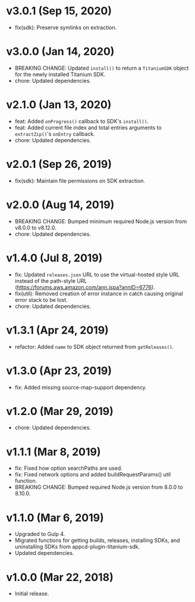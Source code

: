 # v3.0.1 (Sep 15, 2020)

 * fix(sdk): Preserve symlinks on extraction.

# v3.0.0 (Jan 14, 2020)

 * BREAKING CHANGE: Updated `install()` to return a `TitaniumSDK` object for the newly installed
   Titanium SDK.
 * chore: Updated dependencies.

# v2.1.0 (Jan 13, 2020)

 * feat: Added `onProgress()` callback to SDK's `install()`.
 * feat: Added current file index and total entries arguments to `extractZip()`'s `onEntry`
   callback.
 * chore: Updated dependencies.

# v2.0.1 (Sep 26, 2019)

 * fix(sdk): Maintain file permissions on SDK extraction.

# v2.0.0 (Aug 14, 2019)

 * BREAKING CHANGE: Bumped minimum required Node.js version from v8.0.0 to v8.12.0.
 * chore: Updated dependencies.

# v1.4.0 (Jul 8, 2019)

 * fix: Updated `releases.json` URL to use the virtual-hosted style URL instead of the path-style
   URL (https://forums.aws.amazon.com/ann.jspa?annID=6776).
 * fix(util): Removed creation of error instance in catch causing original error stack to be lost.
 * chore: Updated dependencies.

# v1.3.1 (Apr 24, 2019)

 * refactor: Added `name` to SDK object returned from `getReleases()`.

# v1.3.0 (Apr 23, 2019)

 * fix: Added missing source-map-support dependency.

# v1.2.0 (Mar 29, 2019)

 * chore: Updated dependencies.

# v1.1.1 (Mar 8, 2019)

 * fix: Fixed how option searchPaths are used.
 * fix: Fixed network options and added buildRequestParams() util function.
 * BREAKING CHANGE: Bumped required Node.js version from 8.0.0 to 8.10.0.

# v1.1.0 (Mar 6, 2019)

 * Upgraded to Gulp 4.
 * Migrated functions for getting builds, releases, installing SDKs, and uninstalling SDKs from
   appcd-plugin-titanium-sdk.
 * Updated dependencies.

# v1.0.0 (Mar 22, 2018)

  * Initial release.
